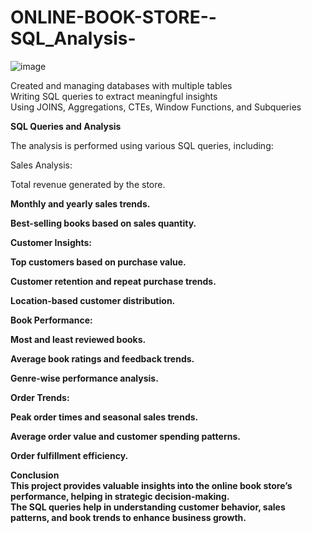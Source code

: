 # ONLINE-BOOK-STORE--SQL_Analysis-

![image](https://github.com/user-attachments/assets/1e4539ef-dea7-4e82-8849-34e35f5ff124)

Created and managing databases with multiple tables<br>
Writing SQL queries to extract meaningful insights<br>
Using JOINS, Aggregations, CTEs, Window Functions, and Subqueries<br>

<b>SQL Queries and Analysis</b><br>

The analysis is performed using various SQL queries, including:<br>

Sales Analysis:

Total revenue generated by the store.<b>

Monthly and yearly sales trends.

Best-selling books based on sales quantity.<b>

Customer Insights:

Top customers based on purchase value.

Customer retention and repeat purchase trends.<b>

Location-based customer distribution.

Book Performance:

Most and least reviewed books.

Average book ratings and feedback trends.

Genre-wise performance analysis.<b>

Order Trends:

Peak order times and seasonal sales trends.

Average order value and customer spending patterns.

Order fulfillment efficiency.<br>

<b>Conclusion</b><br>
This project provides valuable insights into the online book store’s performance, helping in strategic decision-making.<br> The SQL queries help in understanding customer behavior, sales patterns, and book trends to enhance business growth.
